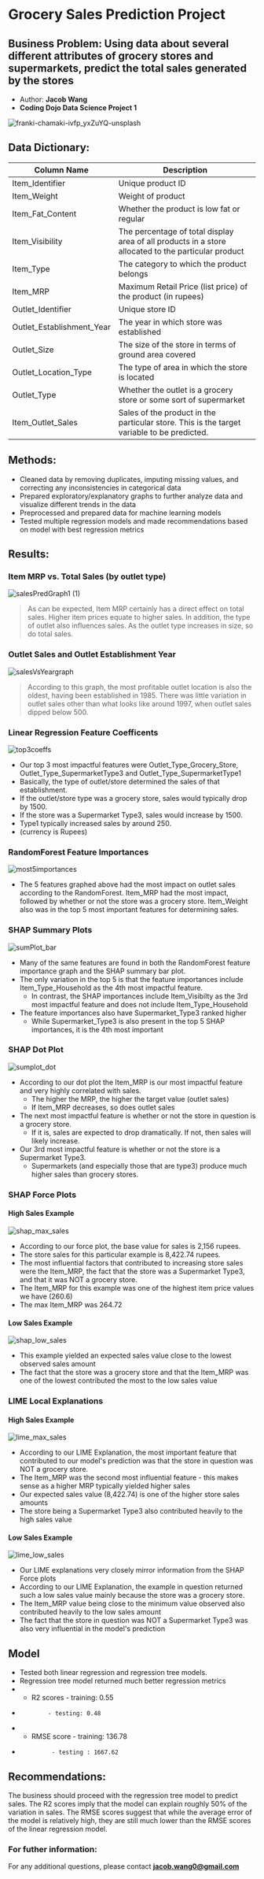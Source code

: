 # Grocery Sales Prediction Project

## Business Problem: Using data about several different attributes of grocery stores and supermarkets, predict the total sales generated by the stores 

* Author: **Jacob Wang**
* **Coding Dojo Data Science Project 1**

![franki-chamaki-ivfp_yxZuYQ-unsplash](https://user-images.githubusercontent.com/112730629/222010753-69b20e8d-b50d-4934-8c00-6d3a465c11f2.jpg)


## Data Dictionary: 
Column Name | Description
---|---
Item_Identifier	| Unique product ID
Item_Weight	| Weight of product
 Item_Fat_Content | Whether the product is low fat or regular
 Item_Visibility | The percentage of total display area of all products in a store allocated to the particular product
 Item_Type	| The category to which the product belongs
 Item_MRP | Maximum Retail Price (list price) of the product (in rupees)
 Outlet_Identifier |	Unique store ID
 Outlet_Establishment_Year	| The year in which store was established
 Outlet_Size	| The size of the store in terms of ground area covered
 Outlet_Location_Type |	The type of area in which the store is located
 Outlet_Type	| Whether the outlet is a grocery store or some sort of supermarket
 Item_Outlet_Sales	| Sales of the product in the particular store. This is the target variable to be predicted.




## Methods: 
* Cleaned data by removing duplicates, imputing missing values, and correcting any inconsistencies in categorical data 
* Prepared exploratory/explanatory graphs to further analyze data and visualize different trends in the data
* Preprocessed and prepared data for machine learning models 
* Tested multiple regression models and made recommendations based on model with best regression metrics 

## Results: 
### Item MRP vs. Total Sales (by outlet type)
![salesPredGraph1 (1)](https://user-images.githubusercontent.com/112730629/197611411-15bd389d-1bbc-43c5-bcfd-628dda9db811.png)
> As can be expected, Item MRP certainly has a direct effect on total sales. Higher item prices equate to higher sales. In addition, the type of outlet also influences sales. As the outlet type increases in size, so do total sales. 

### Outlet Sales and Outlet Establishment Year
![salesVsYeargraph](https://user-images.githubusercontent.com/112730629/197611672-5bed9627-8ada-4f5c-b853-53428f21beee.png)
> According to this graph, the most profitable outlet location is also the oldest, having been established in 1985. There was little variation in outlet sales other than what looks like around 1997, when outlet sales dipped below 500.

### Linear Regression Feature Coefficents
![top3coeffs](https://user-images.githubusercontent.com/112730629/214708538-5423f8ea-fb7b-49e3-a668-ee5558cc0a8f.png)
* Our top 3 most impactful features were Outlet_Type_Grocery_Store, Outlet_Type_SupermarketType3 and Outlet_Type_SupermarketType1
* Basically, the type of outlet/store determined the sales of that establishment.
* If the outlet/store type was a grocery store, sales would typically drop by 1500.
* If the store was a Supermarket Type3, sales would increase by 1500.
* Type1 typically increased sales by around 250.
* (currency is Rupees)

### RandomForest Feature Importances
![most5importances](https://user-images.githubusercontent.com/112730629/214708777-d62908bf-f3f4-4133-825b-b2355d0ff271.png)
* The 5 features graphed above had the most impact on outlet sales according to the RandomForest. Item_MRP had the most impact, followed by whether or not the store was a grocery store. Item_Weight also was in the top 5 most important features for determining sales.

### SHAP Summary Plots
![sumPlot_bar](https://user-images.githubusercontent.com/112730629/215018388-b6ab51f8-7a8e-47dd-b566-9a675cb4a928.png)
* Many of the same features are found in both the RandomForest feature importance graph and the SHAP summary bar plot.
* The only variation in the top 5 is that the feature importances include Item_Type_Household as the 4th most impactful feature.
  * In contrast, the SHAP importances include Item_Visibilty as the 3rd most impactful feature and does not include Item_Type_Household
* The feature importances also have Supermarket_Type3 ranked higher
  * While Supermarket_Type3 is also present in the top 5 SHAP importances, it is the 4th most important

### SHAP Dot Plot
![sumplot_dot](https://user-images.githubusercontent.com/112730629/215018607-46c72a11-0bd0-417a-93eb-5aacc66ffbbf.png)
* According to our dot plot the Item_MRP is our most impactful feature and very highly correlated with sales.
  * The higher the MRP, the higher the target value (outlet sales)
  * If Item_MRP decreases, so does outlet sales
* The next most impactful feature is whether or not the store in question is a grocery store.
  * If it is, sales are expected to drop dramatically. If not, then sales will likely increase.
* Our 3rd most impactful feature is whether or not the store is a Supermarket Type3.
  * Supermarkets (and especially those that are type3) produce much higher sales than grocery stores.

### SHAP Force Plots
#### High Sales Example
![shap_max_sales](https://user-images.githubusercontent.com/112730629/215221592-4cca4f9e-6d66-47d5-9512-46fc881caa44.png)
* According to our force plot, the base value for sales is 2,156 rupees.
* The store sales for this particular example is 8,422.74 rupees.
* The most influential factors that contributed to increasing store sales were the Item_MRP, the fact that the store was a Supermarket Type3, and that it was NOT a grocery store.
 * The Item_MRP for this example was one of the highest item price values we have (260.6)
  * The max Item_MRP was 264.72

#### Low Sales Example
![shap_low_sales](https://user-images.githubusercontent.com/112730629/215221726-93908852-ea18-44c1-8d2d-4b78131365eb.png)
* This example yielded an expected sales value close to the lowest observed sales amount
* The fact that the store was a grocery store and that the Item_MRP was one of the lowest contributed the most to the low sales value

### LIME Local Explanations
#### High Sales Example
![lime_max_sales](https://user-images.githubusercontent.com/112730629/215221801-4214970f-565f-42b8-a445-8213a142f91b.png)
* According to our LIME Explanation, the most important feature that contributed to our model's prediction was that the store in question was NOT a grocery store.
* The Item_MRP was the second most influential feature - this makes sense as a higher MRP typically yielded higher sales
 * Our expected sales value (8,422.74) is one of the higher store sales amounts
* The store being a Supermarket Type3 also contributed heavily to the high sales value

#### Low Sales Example
![lime_low_sales](https://user-images.githubusercontent.com/112730629/215221844-7914206b-5852-4db2-b69b-a29a69c0b8c4.png)
* Our LIME explanations very closely mirror information from the SHAP Force plots
* According to our LIME Explanation, the example in question returned such a low sales value mainly because the store was a grocery store.
* The Item_MRP value being close to the minimum value observed also contributed heavily to the low sales amount
* The fact that the store in question was NOT a Supermarket Type3 was also very influential in the model's prediction


## Model
* Tested both linear regression and regression tree models. 
* Regression tree model returned much better regression metrics 
* * R2 scores - training: 0.55
*             - testing: 0.48
* * RMSE score - training: 136.78
*              - testing : 1667.62

## Recommendations: 
The business should proceed with the regression tree model to predict sales. The R2 scores imply that the model can explain roughly 50% of the variation in sales. The RMSE scores suggest that while the average error of the model is relatively high, they are still much lower than the RMSE scores of the linear regression model. 

### For futher information:
For any additional questions, please contact **jacob.wang0@gmail.com**

